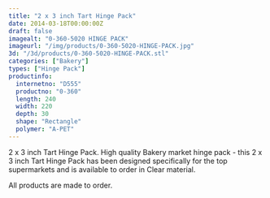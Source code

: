 ```yaml
---
title: "2 x 3 inch Tart Hinge Pack"
date: 2014-03-18T00:00:00Z
draft: false
imagealt: "0-360-5020 HINGE PACK"
imageurl: "/img/products/0-360-5020-HINGE-PACK.jpg"
3d: "/3d/products/0-360-5020-HINGE-PACK.stl"
categories: ["Bakery"]
types: ["Hinge Pack"]
productinfo:
  internetno: "D555"
  productno: "0-360"
  length: 240
  width: 220
  depth: 30
  shape: "Rectangle"
  polymer: "A-PET"
---
```

2 x 3 inch Tart Hinge Pack. High quality Bakery market hinge pack - this 2 x 3 inch Tart Hinge Pack has been designed specifically for the top supermarkets and is available to order in Clear material.

 

All products are made to order.